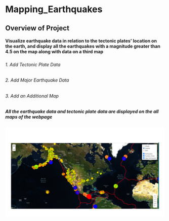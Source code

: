 # Mapping_Earthquakes
## Overview of Project
#### Visualize earthquake data in relation to the tectonic plates’ location on the earth, and display all the earthquakes with a magnitude greater than 4.5 on the map along with data on a third map
##### 
###### 1. Add Tectonic Plate Data
###### 2. Add Major Earthquake Data
###### 3. Add an Additional Map


##### All the earthquake data and tectonic plate data are displayed on the all maps of the webpage 
![image](https://github.com/vd1310/Mapping_Earthquakes/blob/main/tectonic.png)
